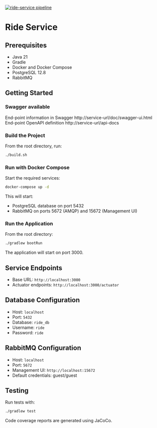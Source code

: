 [![ride-service pipeline](https://github.com/MicheleCarta/ride-service/actions/workflows/cicd.yml/badge.svg)](https://github.com/MicheleCarta/ride-service/actions/workflows/cicd.yml)

# Ride Service

## Prerequisites

- Java 21
- Gradle
- Docker and Docker Compose
- PostgreSQL 12.8
- RabbitMQ

## Getting Started

### Swagger available

End-point information in Swagger http://service-url/doc/swagger-ui.html
End-point OpenAPI definition http://service-url/api-docs


### Build the Project

From the root directory, run:
```bash
./build.sh
```

### Run with Docker Compose

Start the required services:
```bash
docker-compose up -d
```

This will start:
- PostgreSQL database on port 5432
- RabbitMQ on ports 5672 (AMQP) and 15672 (Management UI)

### Run the Application

From the root directory:
```bash
./gradlew bootRun
```

The application will start on port 3000.

## Service Endpoints

- Base URL: `http://localhost:3000`
- Actuator endpoints: `http://localhost:3000/actuator`

## Database Configuration

- Host: `localhost`
- Port: `5432`
- Database: `ride_db`
- Username: `ride`
- Password: `ride`

## RabbitMQ Configuration

- Host: `localhost`
- Port: `5672`
- Management UI: `http://localhost:15672`
- Default credentials: guest/guest

## Testing

Run tests with:
```bash
./gradlew test
```

Code coverage reports are generated using JaCoCo.
